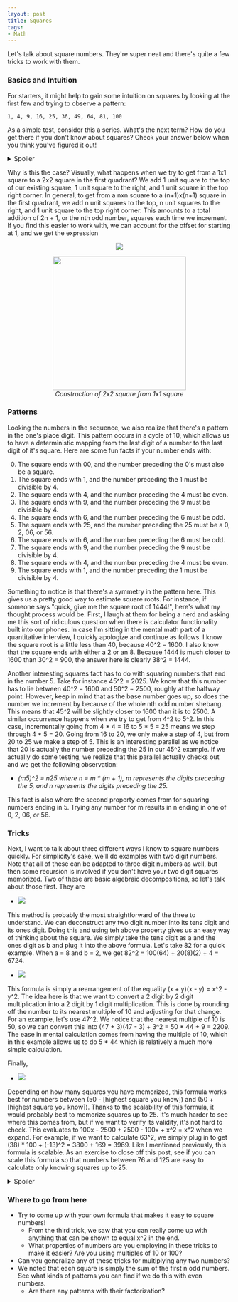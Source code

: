 ```yaml
---
layout: post
title: Squares
tags:
- Math
---
```


Let's talk about square numbers. They're super neat and there's quite a few tricks to work with them.

### Basics and Intuition

For starters, it might help to gain some intuition on squares by looking at the first few and trying to observe a pattern:

`1, 4, 9, 16, 25, 36, 49, 64, 81, 100`

As a simple test, consider this a series. What's the next term? How do you get there if you don't know about squares? Check your answer below when you think you've figured it out!

<details>
  <summary>Spoiler</summary>
  
  The Nth number is the sum of the first N odd numbers. Of course, this means that we get to the next term by adding 21 and the next number in the sequence would be 121.
</details>

Why is this the case? Visually, what happens when we try to get from a 1x1 square to a 2x2 square in the first quadrant? We add 1 unit square to the top of our existing square, 1 unit square to the right, and 1 unit square in the top right corner. In general, to get from a nxn square to a (n+1)x(n+1) square in the first quadrant, we add n unit squares to the top, n unit squares to the right, and 1 unit square to the top right corner. This amounts to a total addition of 2n + 1, or the nth odd number, squares each time we increment. If you find this easier to work with, we can account for the offset for starting at 1, and we get the expression 

<div align="center"><img src="https://latex.codecogs.com/gif.latex?x^2=\sum_{k=1}^{n}(2k%20-%201)" /> </div>

<p align="center">
  <img width="300" height="300" src="{{ site.baseurl }}/images/squares.gif">
  <br>
  <em>Construction of 2x2 square from 1x1 square</em>
</p>

### Patterns

Looking the numbers in the sequence, we also realize that there's a pattern in the one's place digit. This pattern occurs in a cycle of 10, which allows us to have a deterministic mapping from the last digit of a number to the last digit of it's square. Here are some fun facts if your number ends with: 

0. The square ends with 00, and the number preceding the 0's must also be a square.
1. The square ends with 1, and the number preceding the 1 must be divisible by 4.
2. The square ends with 4, and the number preceding the 4 must be even.
3. The square ends with 9, and the number preceding the 9 must be divisible by 4.
4. The square ends with 6, and the number preceding the 6 must be odd.
5. The square ends with 25, and the number preceding the 25 must be a 0, 2, 06, or 56.
6. The square ends with 6, and the number preceding the 6 must be odd.
7. The square ends with 9, and the number preceding the 9 must be divisible by 4.
8. The square ends with 4, and the number preceding the 4 must be even.
9. The square ends with 1, and the number preceding the 1 must be divisible by 4.

Something to notice is that there's a symmetry in the pattern here. This gives us a pretty good way to estimate square roots. For instance, if someone says "quick, give me the square root of 1444!", here's what my thought process would be. First, I laugh at them for being a nerd and asking me this sort of ridiculous question when there is calculator functionality built into our phones. In case I'm sitting in the mental math part of a quantitative interview, I quickly apologize and continue as follows. I know the square root is a little less than 40, because 40^2 = 1600. I also know that the square ends with either a 2 or an 8. Because 1444 is much closer to 1600 than 30^2 = 900, the answer here is clearly 38^2 = 1444. 

Another interesting squares fact has to do with squaring numbers that end in the number 5. Take for instance 45^2 = 2025. We know that this number has to lie between 40^2 = 1600 and 50^2 = 2500, roughly at the halfway point. However, keep in mind that as the base number goes up, so does the number we increment by because of the whole nth odd number shebang. This means that 45^2 will be slightly closer to 1600 than it is to 2500. A similar occurrence happens when we try to get from 4^2 to 5^2. In this case, incrementally going from 4 \* 4 = 16 to 5 \* 5 = 25 means we step through 4 \* 5 = 20. Going from 16 to 20, we only make a step of 4, but from 20 to 25 we make a step of 5. This is an interesting parallel as we notice that 20 is actually the number preceding the 25 in our 45^2 example. If we actually do some testing, we realize that this parallel actually checks out and we get the following observation:

- *(m5)^2 = n25 where n = m \* (m + 1), m represents the digits preceding the 5, and n represents the digits preceding the 25.*

This fact is also where the second property comes from for squaring numbers ending in 5. Trying any number for m results in n ending in one of 0, 2, 06, or 56. 

### Tricks

Next, I want to talk about three different ways I know to square numbers quickly. For simplicity's sake, we'll do examples with two digit numbers. Note that all of these can be adapted to three digit numbers as well, but then some recursion is involved if you don't have your two digit squares memorized. Two of these are basic algebraic decompositions, so let's talk about those first. They are

- <img src="https://latex.codecogs.com/gif.latex?(10a+b)^2=100a^2+20ab+b^2" />

This method is probably the most straightforward of the three to understand. We can deconstruct any two digit number into its tens digit and its ones digit. Doing this and using teh above property gives us an easy way of thinking about the square. We simply take the tens digit as a and the ones digit as b and plug it into the above formula. Let's take 82 for a quick example. When a = 8 and b = 2, we get 82^2 = 100(64) + 20(8)(2) + 4 = 6724.

- <img src="https://latex.codecogs.com/gif.latex?x^2=(x+y)(x-y)+y^2" />

This formula is simply a rearrangement of the equality (x + y)(x - y) = x^2 - y^2. The idea here is that we want to convert a 2 digit by 2 digit multiplication into a 2 digit by 1 digit multiplication. This is done by rounding off the number to its nearest multiple of 10 and adjusting for that change. For an example, let's use 47^2. We notice that the nearest multiple of 10 is 50, so we can convert this into (47 + 3)(47 - 3) + 3^2 = 50 \* 44 + 9 = 2209. The ease in mental calculation comes from having the multiple of 10, which in this example allows us to do 5 \* 44 which is relatively a much more simple calculation.

Finally, 

- <img src="https://latex.codecogs.com/gif.latex?x^2=(x-25)*100+(50-x)^2" />

Depending on how many squares you have memorized, this formula works best for numbers between (50 - [highest square you know]) and (50 + [highest square you know]). Thanks to the scalability of this formula, it would probably best to memorize squares up to 25. It's much harder to see where this comes from, but if we want to verify its validity, it's not hard to check. This evaluates to 100x - 2500 + 2500 - 100x + x^2 = x^2 when we expand. For example, if we want to calculate 63^2, we simply plug in to get (38) \* 100 + (-13)^2 = 3800 + 169 = 3969. Like I mentioned previously, this formula is scalable. As an exercise to close off this post, see if you can scale this formula so that numbers between 76 and 125 are easy to calculate only knowing squares up to 25. 

<details>
  <summary>Spoiler</summary>
  We can just scale our constants by 2 and the equality still holds. This gives us 
  <p align="center">
  <img src="https://latex.codecogs.com/gif.latex?x^2=(x-50)*200+(100-x)^2" />
  </p>
  Because our square term now deals with (100-x) and we have our squares up to 25 memorized, this adapted formula becomes useful for numbers between 75 and 125.

</details>

### Where to go from here

- Try to come up with your own formula that makes it easy to square numbers! 
  - From the third trick, we saw that you can really come up with anything that can be shown to equal x^2 in the end.
  - What properties of numbers are you employing in these tricks to make it easier? Are you using multiples of 10 or 100?
- Can you generalize any of these tricks for multiplying any two numbers?
- We noted that each square is simply the sum of the first n odd numbers. See what kinds of patterns you can find if we do this with even numbers.
  - Are there any patterns with their factorization?



<br>
